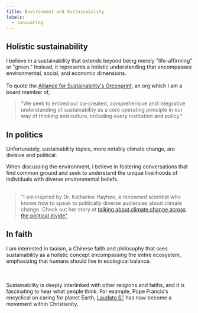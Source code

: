 ```yaml
---
title: Environment and Sustainability
labels: 
  - innovating
---
```


<h2>Holistic sustainability</h2>

  I believe in a sustainability that extends beyond being merely "life-affirming" or "green." Instead, it represents a holistic understanding that encompasses environmental, social, and economic dimensions. 
  <br><br>
  To quote the <a href="https://afors.org/">Alliance for Sustainability's Greenprint,</a> an org which I am a board member of, 

  >"We seek to embed our co-created, comprehensive and integrative understanding of sustainability as a core operating principle in our way of thinking and culture, including every institution and policy."


<h2>In politics</h2>

  Unfortunately, sustainability topics, more notably climate change, are divisive and political. 
<!-- I do not believe in the categorization of those who care about the environment versus those who do not. Instead, w -->
  When discussing the environment, I believe in fostering conversations that find common ground and seek to understand the unique livelihoods of individuals with diverse environmental beliefs.
  <br><br>

  >"I am inspired by Dr. Katharine Hayhoe, a renowned scientist who knows how to speak to politically diverse audiences about climate change. Check out her story at <a href="https://www.newyorker.com/news/on-religion/how-to-talk-about-climate-change-across-the-political-divide">talking about climate change across the political divide"</a>

<h2>In faith</h2>
<p>I am interested in taoism, a Chinese faith and philosophy that sees sustainability as a holistic concept encompassing the entire ecosystem, emphasizing that humans should live in ecological balance. 

<br><br> 
Sustainability is deeply interlinked with other religions and faiths, and it is fascinating to hear what people think. For example, Pope Francis's encyclical on caring for planet Earth, <a href="https://laudatosimovement.org/">Laudato Si’</a> has now become a movement within Christianity.</p>

